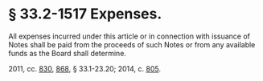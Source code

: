 # § 33.2-1517 Expenses.

<p>All expenses incurred under this article or in connection with issuance of Notes shall be paid from the proceeds of such Notes or from any available funds as the Board shall determine.</p><p>2011, cc. <a href='http://lis.virginia.gov/cgi-bin/legp604.exe?111+ful+CHAP0830'>830</a>, <a href='http://lis.virginia.gov/cgi-bin/legp604.exe?111+ful+CHAP0868'>868</a>, § 33.1-23.20; 2014, c. <a href='http://lis.virginia.gov/cgi-bin/legp604.exe?141+ful+CHAP0805'>805</a>.</p>